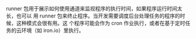 runner 包用于展示如何使用通道来监视程序的执行时间，如果程序运行时间太长，也可以
用 runner 包来终止程序。当开发需要调度后台处理任务的程序的时候，这种模式会很有用。这
个程序可能会作为 cron 作业执行，或者在基于定时任务的云环境（如 iron.io）里执行。